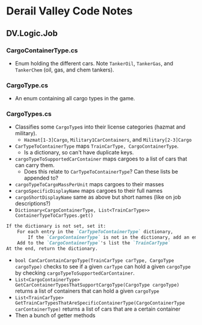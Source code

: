 # Derail Valley Code Notes

## DV.Logic.Job

### CargoContainerType.cs

* Enum holding the different cars. Note `TankerOil`, `TankerGas`, and `TankerChem` (oil, gas, and chem tankers).

### CargoType.cs

* An enum containing all cargo types in the game.

### CargoTypes.cs

* Classifies some `CargoType`s into their license categories (hazmat and military).
  * `Hazmat[1-3]Cargo`, `Military1CarContainers`, and `Military[2-3]Cargo`
* `CarTypeToContainerType` maps `TrainCarType, CargoContainerType`.
  * Is a dictionary, so can't have duplicate keys.
* `cargoTypeToSupportedCarContainer` maps cargoes to a list of cars that can carry them.
  * Does this relate to `CarTypeToContainerType`? Can these lists be appended to?
* `cargoTypeToCargoMassPerUnit` maps cargoes to their masses
* `cargoSpecificDisplayName` maps cargoes to their full names
* `cargoShortDisplayName` same as above but short names (like on job descriptions?)
* `Dictionary<CargoContainerType, List<TrainCarType>> ContainerTypeToCarTypes.get()`

```md
If the dictionary is not set, set it:
    For each entry in the `CarTypeToContainerType` dictionary,
        If the `CargoContainerType` is not in the dictionary, add an empty `List<TrainCarType>` to the dictionary
    Add to the `CargoContainerType`'s list the `TrainCarType`
At the end, return the dictionary.
```

* `bool CanCarContainCargoType(TrainCarType carType, CargoType cargoType)` checks to see if a given `carType` can hold a given `cargoType` by checking `cargoTypeToSupportedCarContainer`.
* `List<CargoContainerType> GetCarContainerTypesThatSupportCargoType(CargoType cargoType)` returns a list of containers that can hold a given `cargoType`
* `List<TrainCarType> GetTrainCarTypesThatAreSpecificContainerType(CargoContainerType carContainerType)` returns a list of cars that are a certain container
* Then a bunch of getter methods